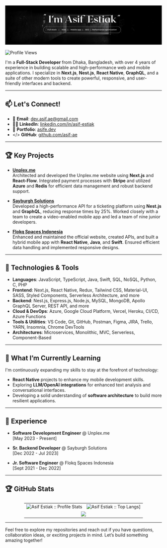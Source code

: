 ![Header](./Asif_Estiak_GitHub_Banner.png)

![Profile Views](https://komarev.com/ghpvc/?username=asif-ae&color=blue)

I'm a **Full-Stack Developer** from Dhaka, Bangladesh, with over 4 years of experience in building scalable and high-performance web and mobile applications. I specialize in **Next.js**, **Nest.js**, **React Native**, **GraphQL**, and a suite of other modern tools to create powerful, responsive, and user-friendly interfaces and backend.

---

## 📫 Let's Connect!

* 📧 **Email**: [dev.asif.ae@gmail.com](mailto:dev.asif.ae@gmail.com)
* 🧑‍💼 **LinkedIn**: [linkedin.com/in/asif-estiak](https://www.linkedin.com/in/asif-estiak/)
* 🔗 **Portfolio**: [asife.dev](https://www.asife.dev/)
* </> **GitHub**: [github.com/asif-ae](https://github.com/asif-ae)

---

## 🏆 Key Projects

- **[Unplex.me](https://unplex.me)**  
  Architected and developed the Unplex.me website using **Next.js** and **React-Flow**. Integrated payment processes with **Stripe** and utilized **Azure** and **Redis** for efficient data management and robust backend support.

- **[Sayburgh Solutions](https://sayburgh.com/)**  
  Developed a high-performance API for a ticketing platform using **Nest.js** and **GraphQL**, reducing response times by 25%. Worked closely with a team to create a video-enabled mobile app and led a team of nine junior developers.

- **[Flokq Spaces Indonesia](https://www.flokq.com/)**  
  Enhanced and maintained the official website, created APIs, and built a hybrid mobile app with **React Native**, **Java**, and **Swift**. Ensured efficient data handling and implemented responsive designs.

---

## 🔧 Technologies & Tools
- **Languages**: JavaScript, TypeScript, Java, Swift, SQL, NoSQL, Python, C, PHP
- **Frontend**: Next.js, React Native, Redux, Tailwind CSS, Material-UI, SASS, Styled Components, Serverless Architecture, and more
- **Backend**: Nest.js, Express.js, Node.js, MySQL, MongoDB, Apollo GraphQL Server, REST API, and more
- **Cloud & DevOps**: Azure, Google Cloud Platform, Vercel, Heroku, CI/CD, Azure Functions
- **Tools & Utilities**: VS Code, Git, GitHub, Postman, Figma, JIRA, Trello, YARN, Insomnia, Chrome DevTools
- **Architectures**: Microservices, Monolithic, MVC, Serverless, Component-Based

---

## 🌱 What I’m Currently Learning
I'm continuously expanding my skills to stay at the forefront of technology:
- **React Native** projects to enhance my mobile development skills.
- Exploring **LLM/OpenAI integrations** for enhanced text analysis and conversational interfaces.
- Developing a solid understanding of **software architecture** to build more resilient applications.

---

## 💼 Experience
- **Software Development Engineer** @ Unplex.me  
  [May 2023 - Present]

- **Sr. Backend Developer** @ Sayburgh Solutions  
  [Dec 2022 - Jul 2023]

- **Jr. Software Engineer** @ Flokq Spaces Indonesia  
  [Sept 2021 - Dec 2022]

---

## 🏆 GitHub Stats

<table style="display: flex; align-items: center; justify-content: center; width: 100%;">
  <tr>
   <td><img alt="Asif Estiak :: Profile Stats" src="https://github-readme-stats.vercel.app/api?username=asif-ae&theme=blue-green&amp;show_icons=true&amp;count_private=true&amp;hide_border=true" /></td>
   <td><img alt="Asif Estiak :: Top Langs]" src="https://github-readme-stats.vercel.app/api/top-langs/?username=asif-ae&langs_count=14&theme=blue-green&layout=compact&hide=html"> </td>
  </tr>
  <tr>
    <td colspan="2" align="center"><img  align="center" src="https://github-readme-streak-stats.herokuapp.com/?user=asif-ae&theme=blue-green&hide_border=true"></td>
  </tr>
</table>

---

Feel free to explore my repositories and reach out if you have questions, collaboration ideas, or exciting projects in mind. Let’s build something amazing together!
